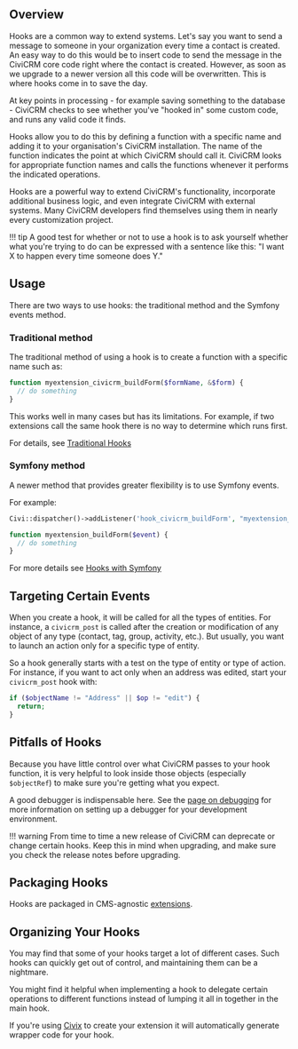 ## Overview

Hooks are a common way to extend systems. Let's say you want to send a
message to someone in your organization every time a contact is created. An
easy way to do this would be to insert code to send the message in the
CiviCRM core code right where the contact is created. However, as soon as we
upgrade to a newer version all this code will be overwritten. This is where
hooks come in to save the day.

At key points in processing - for example saving
something to the database - CiviCRM checks to see whether you've "hooked in"
some custom code, and runs any valid code it finds.

Hooks allow you to do this by defining a function with a specific name and
adding it to your organisation's CiviCRM installation. The name of the
function indicates the point at which CiviCRM should call it. CiviCRM looks
for appropriate function names and calls the functions whenever it performs
the indicated operations.

Hooks are a powerful way to extend CiviCRM's functionality, incorporate
additional business logic, and even integrate CiviCRM with external systems.
Many CiviCRM developers find themselves using them in nearly every customization
project.

!!! tip
    A good test for whether or not to use a hook is to ask yourself whether
    what you're trying to do can be expressed with a sentence like this: "I want
    X to happen every time someone does Y."

## Usage

There are two ways to use hooks: the traditional method and the Symfony events method.

### Traditional method

The traditional method of using a hook is to create a function with a specific name such as:

```php
function myextension_civicrm_buildForm($formName, &$form) {
  // do something
}
```

This works well in many cases but has its limitations.  For example, if two extensions call the same hook there is no way to determine which runs first.

For details, see [Traditional Hooks](usage/extension.md)

### Symfony method

A newer method that provides greater flexibility is to use Symfony events.

For example:

```php
Civi::dispatcher()->addListener('hook_civicrm_buildForm', "myextension_buildForm", $priority);

function myextension_buildForm($event) {
  // do something
}
```

For more details see [Hooks with Symfony](usage/symfony.md)

## Targeting Certain Events

When you create a hook, it will be called for all the types of entities. For
instance, a `civicrm_post` is called after the creation or modification of any
object of any type (contact, tag, group, activity, etc.). But usually, you want
to launch an action only for a specific type of entity.

So a hook generally starts with a test on the type of entity or type of action.
For instance, if you want to act only when an address was edited, start your
`civicrm_post` hook with:

```php
if ($objectName != "Address" || $op != "edit") {
  return;
}
```

## Pitfalls of Hooks

Because you have little control over what CiviCRM passes to your hook function,
it is very helpful to look inside those objects (especially `$objectRef`) to
make sure you're getting what you expect.

A good debugger is indispensable here. See the
[page on debugging](../tools/debugging.md) for more information on setting up
 a debugger for your development environment.

!!! warning
    From time to time a new release of CiviCRM can deprecate or change
    certain hooks. Keep this in mind when upgrading, and make sure you
    check the release notes before upgrading.

## Packaging Hooks

Hooks are packaged in CMS-agnostic [extensions](../extensions/index.md).

## Organizing Your Hooks

You may find that some of your hooks target a lot of different cases. Such
hooks can quickly get out of control, and maintaining them can be a nightmare.

You might find it helpful when implementing a hook to delegate certain
operations to different functions instead of lumping it all in together in
the main hook.

If you're using [Civix](../extensions/civix.md) to create your extension it will
automatically generate wrapper code for your hook.
